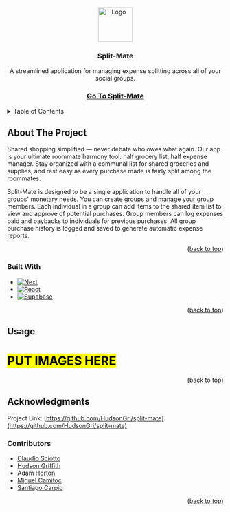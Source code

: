 <a name="readme-top"></a>


<!-- PROJECT LOGO -->
<br />
<div align="center">
  <a href="https://github.com/github_username/repo_name">
    <img src="app/favicon.ico" alt="Logo" width="80" height="80">
  </a>

<h3 align="center">Split-Mate</h3>

  <p align="center">
    A streamlined application for managing expense splitting across all of your social groups.
    <br />
    <h3><a href="https://split-mate-mu.vercel.app/">Go To Split-Mate</a></h3>
  </p>
</div>



<!-- TABLE OF CONTENTS -->
<details>
  <summary>Table of Contents</summary>
  <ol>
    <li>
      <a href="#about-the-project">About The Project</a>
      <ul>
        <li><a href="#built-with">Built With</a></li>
      </ul>
    </li>
    <li><a href="#usage">Usage</a></li>
    <li><a href="#acknowledgments">Acknowledgments</a></li>
  </ol>
</details>

<!-- ABOUT THE PROJECT -->
## About The Project
Shared shopping simplified — never debate who owes what again. Our app is your ultimate roommate harmony tool: half grocery list, half expense manager. Stay organized with a communal list for shared groceries and supplies, and rest easy as every purchase made is fairly split among the roommates.

Split-Mate is designed to be a single application to handle all of your groups' monetary needs.
You can create groups and manage your group members.
Each individual in a group can add items to the shared item list to view and approve of potential purchases.
Group members can log expenses paid and paybacks to individuals for previous purchases.
All group purchase history is logged and saved to generate automatic expense reports.

<p align="right">(<a href="#readme-top">back to top</a>)</p>

### Built With

* [![Next][Next.js]][Next-url]
* [![React][React.js]][React-url]
* [![Supabase][Supabase]][Supabase-url]

<p align="right">(<a href="#readme-top">back to top</a>)</p>

<!-- USAGE EXAMPLES -->
## Usage

<h1><mark>PUT IMAGES HERE</mark></h1>

<p align="right">(<a href="#readme-top">back to top</a>)</p>

<!-- ACKNOWLEDGMENTS -->
## Acknowledgments
Project Link: [https://github.com/HudsonGri/split-mate](https://github.com/HudsonGri/split-mate)

### Contributors
* [Claudio Sciotto](https://github.com/ClaudioGSDB)
* [Hudson Griffith](https://github.com/HudsonGri)
* [Adam Horton](https://github.com/adam-horton)
* [Miguel Camitoc](https://github.com/mcamitoc)
* [Santiago Carpio](https://github.com/scarpio02)

<p align="right">(<a href="#readme-top">back to top</a>)</p>

<!-- MARKDOWN LINKS & IMAGES -->
[Next.js]: https://img.shields.io/badge/next.js-000000?style=for-the-badge&logo=nextdotjs&logoColor=white
[Next-url]: https://nextjs.org/
[React.js]: https://img.shields.io/badge/React-20232A?style=for-the-badge&logo=react&logoColor=61DAFB
[React-url]: https://reactjs.org/
[Supabase]: https://shields.io/badge/supabase-black?logo=supabase&style=for-the-badge
[Supabase-url]: https://supabase.com/
